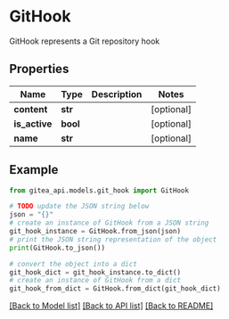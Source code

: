 # GitHook

GitHook represents a Git repository hook

## Properties

Name | Type | Description | Notes
------------ | ------------- | ------------- | -------------
**content** | **str** |  | [optional] 
**is_active** | **bool** |  | [optional] 
**name** | **str** |  | [optional] 

## Example

```python
from gitea_api.models.git_hook import GitHook

# TODO update the JSON string below
json = "{}"
# create an instance of GitHook from a JSON string
git_hook_instance = GitHook.from_json(json)
# print the JSON string representation of the object
print(GitHook.to_json())

# convert the object into a dict
git_hook_dict = git_hook_instance.to_dict()
# create an instance of GitHook from a dict
git_hook_from_dict = GitHook.from_dict(git_hook_dict)
```
[[Back to Model list]](../README.md#documentation-for-models) [[Back to API list]](../README.md#documentation-for-api-endpoints) [[Back to README]](../README.md)



